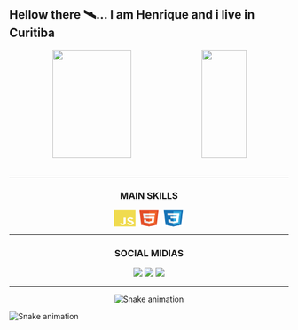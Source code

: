## Hellow there 🛰️... I am Henrique and i live in Curitiba
 <div align="center">
   <img width="53%" height="195px" src="https://github-readme-stats.vercel.app/api?username=Henry-Barreto&show_icons=true&theme=tokyonight&hide=issues&rank_icon=github" /> 
    <img width="40%" height="195px" src="https://github-readme-stats.vercel.app/api/top-langs/?username=Henry-Barreto&layout=compact&theme=tokyonight" />
 </div>

<br>

<div align="center">
  <hr>

  ### MAIN SKILLS
  <img align="center" alt="henry-Js" height="30" width="40" src="https://raw.githubusercontent.com/devicons/devicon/master/icons/javascript/javascript-plain.svg">
  <img align="center" alt="henry-HTML" height="30" width="40" src="https://raw.githubusercontent.com/devicons/devicon/master/icons/html5/html5-original.svg">
  <img align="center" alt="henry-CSS" height="30" width="40" src="https://raw.githubusercontent.com/devicons/devicon/master/icons/css3/css3-original.svg">
</div>

 
<div  align="center"> 
  <hr>

  ### SOCIAL MIDIAS
  <a href="https://instagram.com/_barretorick" target="_blank"><img src="https://img.shields.io/badge/-Instagram-%23E4405F?style=for-the-badge&logo=instagram&logoColor=white" target="_blank"></a>
  <a href = "mailto:Henrique040701@gmail.com"><img src="https://img.shields.io/badge/-Gmail-%23333?style=for-the-badge&logo=gmail&logoColor=white" target="_blank"></a>
  <a href="www.linkedin.com/in/henrique-barreto-620a34163" target="_blank"><img src="https://img.shields.io/badge/-LinkedIn-%230077B5?style=for-the-badge&logo=linkedin&logoColor=white" target="_blank"></a> 
  <hr>
 
  ![Snake animation](https://github.com/Henry-Barreto/Henry-Barreto/blob/output/github-contribution-grid-snake.svg)

</div>

![Snake animation](https://github.com/Henry-Barreto/Henry-Barreto/blob/output/github-contribution-grid-snake.svg)

